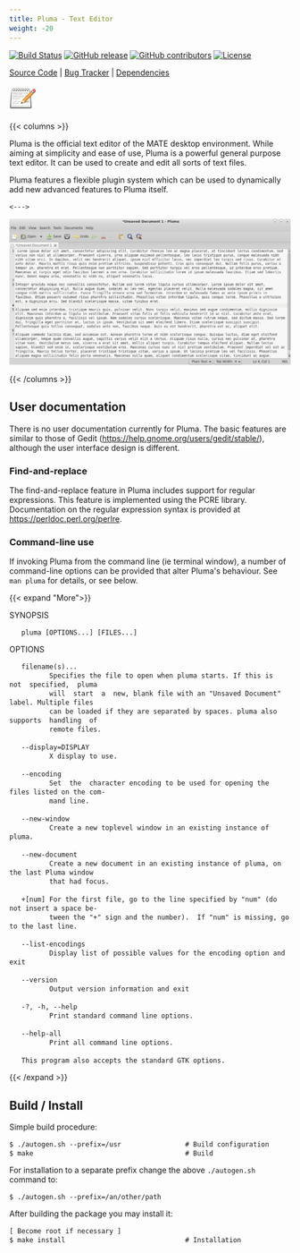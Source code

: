 ```yaml
---
title: Pluma - Text Editor
weight: -20
---
```


<span class="badge-placeholder">[![Build Status](https://travis-ci.org/mate-desktop/pluma.svg?branch=master)](https://travis-ci.org/github/mate-desktop/mate-desktop)</span>
<span class="badge-placeholder">[![GitHub release](https://img.shields.io/github/v/release/mate-desktop/pluma)](https://github.com/mate-desktop/mate-desktop/releases/latest)</span>
<span class="badge-placeholder">[![GitHub contributors](https://img.shields.io/github/contributors/mate-desktop/pluma)](https://github.com/mate-desktop/pluma/graphs/contributors)</span>
<span class="badge-placeholder">[![License](https://img.shields.io/github/license/mate-desktop/pluma)](https://github.com/mate-desktop/pluma/blob/main/LICENSE)</span>

[Source Code](https://github.com/mate-desktop/pluma) | [Bug Tracker](https://github.com/mate-desktop/pluma/issues) | [Dependencies](https://github.com/mate-desktop/pluma/blob/master/.build.yml)

![](https://raw.githubusercontent.com/mate-desktop/mate-icon-theme/master/mate/48x48/apps/accessories-text-editor.png)

{{< columns >}}

Pluma is the official text editor of the MATE desktop environment. While aiming at simplicity and ease of use, Pluma is a powerful general purpose text  editor.  It  can  be used to create and edit all sorts of text files.

Pluma  features  a  flexible plugin system which can be used to dynamically add new advanced features to Pluma itself.

    <--->

![](/img/applications/pluma-window.png)

{{< /columns >}}

## User documentation

There is no user documentation currently for Pluma. The basic features are similar to those of Gedit (https://help.gnome.org/users/gedit/stable/), although the user interface design is different.

### Find-and-replace

The find-and-replace feature in Pluma includes support for regular expressions. This feature is implemented using the PCRE library. Documentation on the regular expression syntax is provided at https://perldoc.perl.org/perlre.

### Command-line use

If invoking Pluma from the command line (ie terminal window), a number of command-line options can be provided that alter Pluma's behaviour. See `man pluma` for details, or see below.

{{< expand "More">}}

SYNOPSIS

       pluma [OPTIONS...] [FILES...]

OPTIONS

       filename(s)...
              Specifies the file to open when pluma starts. If this is  not  specified,  pluma
              will  start  a  new, blank file with an "Unsaved Document" label. Multiple files
              can be loaded if they are separated by spaces. pluma also supports  handling  of
              remote files.

       --display=DISPLAY
              X display to use.

       --encoding
              Set  the  character encoding to be used for opening the files listed on the com‐
              mand line.

       --new-window
              Create a new toplevel window in an existing instance of pluma.

       --new-document
              Create a new document in an existing instance of pluma, on the last Pluma window
              that had focus.

       +[num] For the first file, go to the line specified by "num" (do not insert a space be‐
              tween the "+" sign and the number).  If "num" is missing, go to the last line.

       --list-encodings
              Display list of possible values for the encoding option and exit

       --version
              Output version information and exit

       -?, -h, --help
              Print standard command line options.

       --help-all
              Print all command line options.

       This program also accepts the standard GTK options.

{{< /expand >}}

## Build / Install

Simple build procedure:

```
$ ./autogen.sh --prefix=/usr                # Build configuration
$ make                                      # Build
```
For installation to a separate prefix change the above `./autogen.sh` command to:

```
$ ./autogen.sh --prefix=/an/other/path
```

After building the package you may install it:

```
[ Become root if necessary ]
$ make install                              # Installation
```

